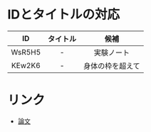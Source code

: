 # IDとタイトルの対応

|ID|タイトル|候補|
|:-:|:-:|:-:|
|WsR5H5|-| 実験ノート |
|KEw2K6|-|   身体の枠を超えて   |

# リンク

- [論文](https://drive.google.com/drive/folders/1hYEqU2RyArl2LUT2mZ7aKgtLu_QfZifW?usp=sharing)